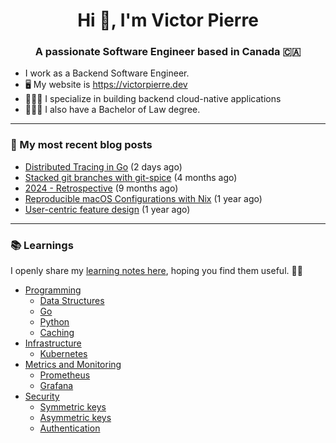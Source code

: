 <h1 align="center">Hi 👋, I'm Victor Pierre</h1>
<h3 align="center">A passionate Software Engineer based in Canada 🇨🇦</h3>

- I work as a Backend Software Engineer.
- 🖥 My website is https://victorpierre.dev
- 👨🏻‍💻 I specialize in building backend cloud-native applications
- 👨🏻‍⚖️ I also have a Bachelor of Law degree.

---

### 📝 My most recent blog posts

- [Distributed Tracing in Go](https://victorpierre.dev/blog/distributed-tracing-in-go/) (2 days ago)
- [Stacked git branches with git-spice](https://victorpierre.dev/blog/git-spice/) (4 months ago)
- [2024 - Retrospective](https://victorpierre.dev/blog/2024-retrospective/) (9 months ago)
- [Reproducible macOS Configurations with Nix](https://victorpierre.dev/blog/declarative-macos-configurations-with-nix/) (1 year ago)
- [User-centric feature design](https://victorpierre.dev/blog/user-centric-feature-design/) (1 year ago)

---

### 📚 Learnings
I openly share my [learning notes here](https://victorpierre.dev/learning/), hoping you find them useful. 🙇🏻

- [Programming](https://victorpierre.dev/learning/programming/)
  - [Data Structures](https://victorpierre.dev/learning/programming/data-structures/)
  - [Go](https://victorpierre.dev/learning/programming/go/)
  - [Python](https://victorpierre.dev/learning/programming/python/)
  - [Caching](https://victorpierre.dev/learning/programming/caching/)
- [Infrastructure](https://victorpierre.dev/learning/infrastructure/)
  - [Kubernetes](https://victorpierre.dev/learning/infrastructure/kubernetes/)
- [Metrics and Monitoring](https://victorpierre.dev/learning/metrics/)
  - [Prometheus](https://victorpierre.dev/learning/metrics/prometheus/)
  - [Grafana](https://victorpierre.dev/learning/metrics/grafana/)
- [Security](https://victorpierre.dev/learning/security/)
  - [Symmetric keys](https://victorpierre.dev/learning/security/cryptography/symmetric-keys/)
  - [Asymmetric keys](https://victorpierre.dev/learning/security/cryptography/asymmetric-keys/)
  - [Authentication](https://victorpierre.dev/learning/security/authentication/)


